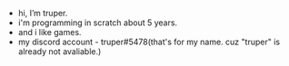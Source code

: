 - hi, I’m truper.
- i'm programming in scratch about 5 years.
- and i like games.
- my discord account - truper#5478(that's for my name. cuz "truper" is already not avaliable.)
<!---
truper5748/truper5748 is a ✨ special ✨ repository because its `README.md` (this file) appears on your GitHub profile.
You can click the Preview link to take a look at your changes.
--->
